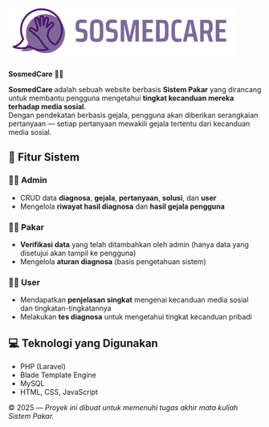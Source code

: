 # ![Logo SosmedCare](public/images/logo.png) 

**SosmedCare** 🧠📱

**SosmedCare** adalah sebuah website berbasis **Sistem Pakar** yang dirancang untuk membantu pengguna mengetahui **tingkat kecanduan mereka terhadap media sosial**.  
Dengan pendekatan berbasis gejala, pengguna akan diberikan serangkaian pertanyaan — setiap pertanyaan mewakili gejala tertentu dari kecanduan media sosial.

## 🧩 Fitur Sistem

### 👨‍💼 **Admin**
- CRUD data **diagnosa**, **gejala**, **pertanyaan**, **solusi**, dan **user**
- Mengelola **riwayat hasil diagnosa** dan **hasil gejala pengguna**

### 👩‍⚕️ **Pakar**
- **Verifikasi data** yang telah ditambahkan oleh admin (hanya data yang disetujui akan tampil ke pengguna)
- Mengelola **aturan diagnosa** (basis pengetahuan sistem)

### 🙋‍♂️ **User**
- Mendapatkan **penjelasan singkat** mengenai kecanduan media sosial dan tingkatan-tingkatannya
- Melakukan **tes diagnosa** untuk mengetahui tingkat kecanduan pribadi

## 💻 Teknologi yang Digunakan
- PHP (Laravel)
- Blade Template Engine
- MySQL
- HTML, CSS, JavaScript


© 2025 — *Proyek ini dibuat untuk memenuhi tugas akhir mata kuliah Sistem Pakar.*
